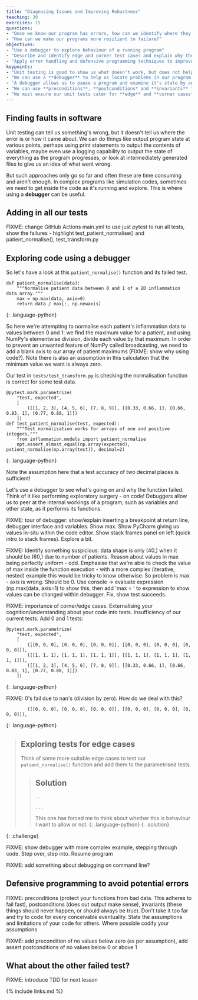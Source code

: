 ```yaml
---
title: "Diagnosing Issues and Improving Robustness"
teaching: 30
exercises: 15
questions:
- "Once we know our program has errors, how can we identify where they are?"
- "How can we make our programs more resilient to failure?"
objectives:
- "Use a debugger to explore behaviour of a running program"
- "Describe and identify edge and corner test cases and explain why they are important"
- "Apply error handling and defensive programming techniques to improve robustness of a program"
keypoints:
- "Unit testing is good to show us what doesn't work, but does not help us locate problems."
- "We can use a **debugger** to help us locate problems in our program."
- "A debugger allows us to pause a program and examine it's state by adding **breakpoints** to lines in code."
- "We can use **preconditions**, **postconditions* and **invariants** to ensure correct behaviour in our programs."
- "We must ensure our unit tests cater for **edge** and **corner cases** sufficiently."
---
```


## Finding faults in software

Unit testing can tell us something's wrong, but it doesn't tell us where the error is or how it came about. We can do things like output program state at various points, perhaps using print statements to output the contents of variables, maybe even use a logging capability to output the state of everything as the program progresses, or look at intermediately generated files to give us an idea of what went wrong.

But such approaches only go so far and often these are time consuming and aren't enough. In complex programs like simulation codes, sometimes we need to get inside the code as it's running and explore. This is where using a **debugger** can be useful.


## Adding in all our tests

FIXME: change GitHub Actions main.yml to use just pytest to run all tests, show the failures - highlight test_patient_normalise() and patient_normalise(), test_transform.py


## Exploring code using a debugger

So let's have a look at this `patient_normalise()` function and its failed test.

~~~
def patient_normalise(data):
    """Normalise patient data between 0 and 1 of a 2D inflammation data array."""
    max = np.max(data, axis=0)
    return data / max[:, np.newaxis]
~~~
{: .language-python}

So here we're attempting to normalise each patient's inflammation data to values between 0 and 1: we find the maximum value for a patient, and using NumPy's elementwise division, divide each value by that maximum. In order to prevent an unwanted feature of NumPy called broadcasting, we need to add a blank axis to our array of patient maximums (FIXME: show why using code?). Note there is also an assumption in this calculation that the minimum value we want is always zero.

Our test in `tests/test_transform.py` is checking the normalisation function is correct for some test data.

~~~
@pytest.mark.parametrize(
    "test, expected",
    [
        ([[1, 2, 3], [4, 5, 6], [7, 8, 9]], [[0.33, 0.66, 1], [0.66, 0.83, 1], [0.77, 0.88, 1]])
    ])
def test_patient_normalise(test, expected):
    """Test normalisation works for arrays of one and positive integers."""
    from inflammation.models import patient_normalise
    npt.assert_almost_equal(np.array(expected), patient_normalise(np.array(test)), decimal=2)
~~~
{: .language-python}

Note the assumption here that a test accuracy of two decimal places is sufficient!

Let's use a debugger to see what's going on and why the function failed. Think of it like performing exploratory surgery - on code! Debuggers allow us to peer at the internal workings of a program, such as variables and other state, as it performs its functions.

FIXME: tour of debugger: show/explain inserting a breakpoint at return line, debugger interface and variables. Show max. Show PyCharm giving us values in-situ within the code editor. Show stack frames panel on left (quick intro to stack frames). Explore a bit.

FIXME: Identify something suspicious: data shape is only (40,) when it should be (60,) due to number of patients. Reason about values in max being perfectly uniform - odd. Emphasise that we're able to check the value of max inside the function execution - with a more complex (iterative, nested) example this would be tricky to know otherwise. So problem is max - axis is wrong. Should be 0. Use console -> evaluate expression (np.max(data, axis=1) to show this, then add 'max = ' to expression to show values can be changed within debugger. Fix, show test succeeds.

FIXME: importance of corner/edge cases. Externalising your cognition/understanding about your code into tests. Insufficiency of our current tests. Add 0 and 1 tests:

~~~
@pytest.mark.parametrize(
    "test, expected",
    [
        ([[0, 0, 0], [0, 0, 0], [0, 0, 0]], [[0, 0, 0], [0, 0, 0], [0, 0, 0]]),
        ([[1, 1, 1], [1, 1, 1], [1, 1, 1]], [[1, 1, 1], [1, 1, 1], [1, 1, 1]]),
        ([[1, 2, 3], [4, 5, 6], [7, 8, 9]], [[0.33, 0.66, 1], [0.66, 0.83, 1], [0.77, 0.88, 1]])
    ])
~~~
{: .language-python}

FIXME: 0's fail due to nan's (division by zero). How do we deal with this?

~~~
        ([[0, 0, 0], [0, 0, 0], [0, 0, 0]], [[0, 0, 0], [0, 0, 0], [0, 0, 0]]),
~~~
{: .language-python}

> ## Exploring tests for edge cases
>
> Think of some more suitable edge cases to test our `patient_normalise()` function and add them to the parametrised tests.
>
> > ## Solution
> > ~~~
> > ...
> > 
> > ...
> > ~~~
> > 
> > This one has forced me to think about whether this is behaviour I want to allow or not.
> > {: .language-python}
> {: .solution}
>
{: .challenge}

FIXME: show debugger with more complex example, stepping through code. Step over, step into. Resume program

FIXME: add something about debugging on command line?


## Defensive programming to avoid potential errors


FIXME: preconditions (protect your functions from bad data. This adheres to fail fast), postconditions (does out output make sense), invariants (these things should never happen, or should always be true). Don't take it too far and try to code for every conceivable eventuality. State the assumptions and limitations of your code for others. Where possible codify your assumptions

FIXME: add precondition of no values below zero (as per assumption), add assert postconditions of no values below 0 or above 1


## What about the other failed test?

FIXME: introduce TDD for next lesson



{% include links.md %}
